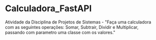 # Calculadora_FastAPI
Atividade da Disciplina de Projetos de Sistemas - "Faça uma calculadora com as seguintes operações: Somar, Subtrair, Dividir e Multiplicar, passando com parametro uma classe com os valores."
